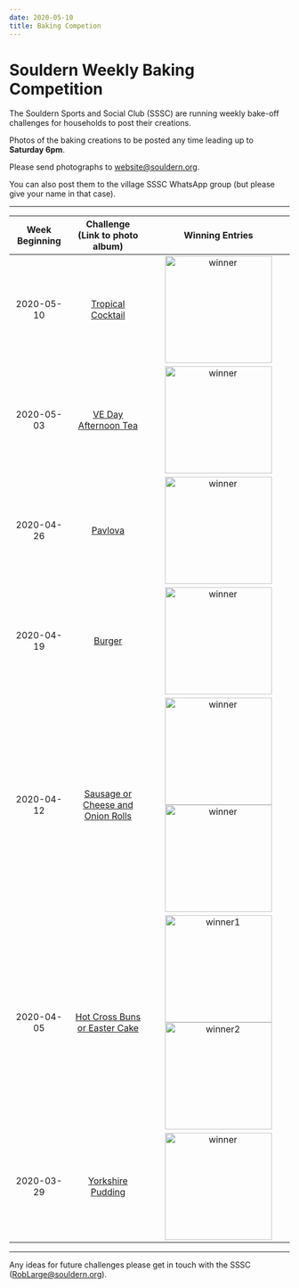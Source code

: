```yaml
---
date: 2020-05-10
title: Baking Competion
---
```

<style>
table img {width:12em; vertical-align:middle}
</style>

# Souldern  Weekly Baking Competition

The Souldern Sports and Social Club (SSSC) are running weekly bake-off challenges for households to post their creations.

Photos of the baking creations to be posted any time leading up to **Saturday 6pm**.

Please send photographs to
  [website@souldern.org](mailto:website@souldern.org).

You can also post them to the village SSSC WhatsApp group (but please give your name in that case).

---


| Week Beginning | Challenge<br>(Link to photo album) | Winning Entries |
| :---: | :---: | :---: |
| 2020-05-10 | [Tropical Cocktail](https://photos.app.goo.gl/Qidp1cx3eWbJb3kK7) | ![winner](https://lh3.googleusercontent.com/pw/ACtC-3eIvS_6VYk8gzX7ZUsXVQOCI1gxYlckRyS86PVd7MgIbWYUrdUwfm7fsaBMGW2bX2wtw9XPBUcZQm51lVYabk-ih7AqkiH3weMKkNcpl3Dc8jwnzHb_jtApxWYd1yuinIHvtO1M82kf7zYkpMA9ejHZ=w855-h1139-no) |
| 2020-05-03 | [VE Day Afternoon Tea](https://photos.app.goo.gl/BPiGpq6xrnQMgVPA8) | ![winner](https://lh3.googleusercontent.com/7M1wWyC6NCjl01-yZJBEzPw7jk2lt5MlhWS3g6ay-JLch5WTKAZB3l4s3o3OJupcGn4k3MjRIxes9NXOrmYWWgEiIp-lCGDfk_t0pssZGiekVWaDwRuuUIgyb5U4gEZcXM1ASOHUuFum5iRtmP1ISxS84dRHpMiIn6ScMqyuL_IwtC63LQnhgETYD5yIE6Ec_q76eSnv8izJWQHG_JiZi3AVtg8L9J5xFGB375o5zQQ4jWrMizLqCEIhyWA5GLWkl1RPZrenS3HuvkKBkhKrZa_k2B2c5fQKESXPbrZf7JgOttkTV5RhbSpFsME4Ayt8lVOB2bh1GeWM-YKf6eaYIMvcvpzQFXb6znJyABPSZo4pGIAkuKFXOPx5cQeN8EQlpESl6fZuhyaKdl_AfmAdZOzQBjDe44WM2MVcmnfm3LKl7cFW-DQRcMpB-Q3JDK2J6O3rwqBjqN7BrvyL_X6qQbdOTM6sWLorMQ-wxBzCSTLaP9jVF4VRo0m0cAyL3tCfff_2rE45uAXT719YCw8QbfDu2qRZyLNbHNrj0LD5R0jiaCt9akKHJlBwBAG6k_rwuBMGevLDcAQBf9c32--O272mN0mo3jBhKwquVUIo3QuTEwqutXQWlUXDc5t136LMr461YG3HflBhi-TewxGs8Y10szRWwRjsb_o5TcBFr_SPxiGwL5bhVZhHcx1fALzcWGKty1YHQQHHDP_ZtwamNQQ_LahyOM1W1pnRPFhS17WddkkLJI0ezA=w1513-h851-no) |
| 2020-04-26 | [Pavlova](https://photos.app.goo.gl/zByXdBLVuvcWjRHXA) | ![winner](https://lh3.googleusercontent.com/c7VYSOXN4aFXphsHfHDdCNUxYhXIdsOZehcjF7h-7uIFa9EP2xOVt03D6xHJ2WRwkqrErxnI2DqGtzNymC3bBM-Urq_JMVhCOR8263gaMN2cx8hOFfwpzEa_egPPxLAnYvWqcWAvd87KKQ5JjkvBnlD3oUR0Z-mJ-wWs7_UZVEcq7-GTdV7gW7j-u5SkB7GIXA3TSYx3V2rWOpE2xQDsVE8Mmrmcr32ezYMu00d2KGRWdLtTT0x0hslbzSvx9Yl0y7AQTURQ1It9_p4fRv6nOvwI3yI7gC0FY3VPePQMMZ9CPko0MoCWbDLncaRQQ0BIfZ_OoCQZWEvb8ec8cYVv3P8vLoL-yTsJRUYWBx65r834081i5YcQoGYGyp9Xv3A9FgWOt15eqt3ipZAp8VsFRUHG45bEcqdbDAQ2TB34eQHPTu0UFZ4s47GETGs89komm3E4Ce8rBJGv5lTQSqLrfoG-5qvGUuA7EwP8DEwyLiXAx6D5y-Uqb1gffxjH2TWt-GzU9TN1RE_UINmD7ybEiAb-lSOzICPHEGxR53a0x2e_D9O7VDNBVQFM7iKc1crg_LaIfTIbT3n_y5ST-7_8lOk5zBGTtzTX7O1COCWCWi3E4i2agacozPM78bqQ8AeSE-ZyDjVZYoDQFYpFL6xCuj8OXwxe2yFqch2v0LyQDv36Ci2fQa-Ffqe7Qc5SQ8XMH7PxuN1Bl8eg_8PuWp6rvs5lxDEaH3l2_CGcV2q4SO-dv-7DZGQ51A=w1159-h869-no) |
|2020-04-19 |[Burger](https://photos.app.goo.gl/De2hwTScK6wCQ7CB7) | ![winner](https://lh3.googleusercontent.com/r49y-wuT8X7yAiZ0esM07PZW8Ei-DOqV2NB93HkaU6-wh0PoxV8n1OlvQ7zPuMRABTsvsRwQySIjdnik-xYkyXpOcZ-5Z2l7qwn8UHtBXgrrOJW39178WF3uGol9qu1js6SfbXZZm1dBBWUb6UbnMQiwV9607uYMNstx4jXc3OR1alKiaMyUVEm-Gfa_eBtl77umwanBiJMDIyZMQdnuElP-nBFA7YGEHzX-zhKiiRqYy_KBwxT9wqTG6VcakzSz1TLhOlvdVHLYPUxd8lncybapo0Is_Jkj-ZJE6nVCc1h11FS5KvBQRN47NB2CSyxM-JSx0Q0xpG3zIPSYd4iDpjr9Wmhb3TJjL3x0zqbcUbocY5tVEqyTc7pc5N3nzOGWuLGZ7CGsYJ8REjYrzpeIKfkscw54XfCvcGlQNWe79KhqRnZcUgo3nEUbt1ySbfyMWJ3TBrAGnq30lCbe41q6qdMyRf1kTBZrRET0Ck87TmsPmCy9IXob6xJ5WsN-ONJeZPlCiBbc3JmRtv3gA7Zk8J-cUkf1jIaqh4OrYBjXxEnnz5mdV0iZVY6wFtAdlC9HUlE1YodyUsw1ZUSJ7lTE_S7rNmNYqdrxEjdE98TcH588GImUW7naQLQXFin-0xpRrp01dB1AQv_yqLCVFb-LpfqueuEyHrRLf4HmNwYcEbdBGlgBRohcOl197vjyjEKu5rGTCrlN16_u6xNxQ9S0eCJu5ULqAQLnLHhuyPpFlkgWafrIK0ZBdQ=w824-h868-no) |
| 2020-04-12 | [Sausage or Cheese and Onion Rolls](https://photos.app.goo.gl/G9W2MXm7adLpDoTd7) |  ![winner](https://lh3.googleusercontent.com/3aOh1wIdUY07RVNza44HWaEIwbUfWdwvepRZJTCGhq0JYZmUm4afsRf2m13zKFuPp-YUIgVvufcIjNI7Wmyn2fh0iB5s2V8HUrswtxUxquQlKQpF3ofSHdFG71-ZTiNBQHvoqXc3bPFIw98RDRHAzb7X2WpXkj4amQZocygRUW7xaK38M66AGtyvXThElC3eO2gLZolKUSpV5rH8UfY_lYF4JXzExPOS9WJToiOAg3Qp0qsHsIKVKTe8SA0hlIAURa-In4kRINQ8YwK0ho-bDHQik-wPYth8NSZR0AgQ6U7wAOFmVyoHYGNdY9t7SujUk9BDFSdQtHr6jCieBKESrJB1eG1oLG0iV399neVcdF92f0LW2tn9tlL7VI0SFhfX6IVCbQ2vBhHkdiVOJ9ZlKLCXSXNAK11r-VtM0TBF89lQZvcvgde4VpVAzf7QxJsNTey3owse-sZvFDNHYWvR6phQPoKU8cQt5aIdy_xGqEU7spi1au3zEq5otkKESCD2fFcvqNBFBZgtEhErX0Nqj-rqps31QbHRP500UbrF5xxm5LNSBYmD24gnNXxpb9il78q_FFVsC1gJsD96mZ9sPrz_epCxrmlc7Q3hbPEEM00fP-wVIUy6aRHezJcLhlEAXuBJWkuxWesL8ON2oxDxs18cLHv7lBEcyGPWBDagBX_WuFC4ChX9_z-1sYy-YQ6HWM521KVnFF8gJKWc0adlrZWEMChQD1Cuwp9aLiDck-nJLcUO8MG0Vw=w647-h862-no)  ![winner](https://lh3.googleusercontent.com/ibAs7HKm-ltfQkUPX2w-csk2tApbMkQStd6wZhQze6QncSEPfSnqxo9vvhabNPsgq7im9UjMm1E7NJwLJrejKyI8U82K9fzJZLE4U6Crfo1VTI861tAbFrM7nk8WUv_FNBVu66Ab5rdTa0L2JiO6a14mF82F9GyTCG5LZj1C116yXUpp-nWwEWLjFnSAp3mSK13V2E-cb9kEsUB80ita2zCb3g9jbCIOk_F3ZkdUFFtjeRDyWFxHZaF0lffWrNUu_6zbhN0gcdBjoKZ3f5s9L_99yaCTzR1Ao1lgdyWajqJfbCSQg9Q9WH_Axm4s-siF1Yv9Runa5R8wx4Au1SRlyqrhIVv1gJWZ1Wd0z3A5t0dgoJ1upNqaKiu5fbLmVdD4lqLpkAchTVH4RRzeLSQbGjsx6OmQk8iZ2y86WLfe4p475w9IqXuGFkSSUhUyF56lCNQqwxO-04cpREOUAHClsGfnmw6Lk6RT53jy3hfNPMH2zQIOWS4NGFH5AgxJALsiDTwoVJ9Gv5gQ4ToVX87FKd2FK-auknUbun_wnq2fVaGCw1feFVrBAMI4GMhbANbDceZwTAXhTITzCpVT7ei90ByqAKQBt7cKvb2vZi9Ym6xmNhrUSGV4Q9D-afwwdj66MTkbKQTOkLoWxazj1FseEx-ZMYp5ga5aAlS9wHB_RuUbtELhf6B7exbHFMLN9N5XYI1AlG89ErdsSCgN7t4bqtbqr5_IKNVhMdAcaY5L2Zxic9N07LQ5pw=w640-h480-no) |
| 2020-04-05 | [Hot Cross Buns or Easter Cake](https://photos.app.goo.gl/4vyjnxGKp9JSx7eJ6) | ![winner1](https://lh3.googleusercontent.com/_yLTVUnBuqbmuea878dq5-WxedzTL72eTwmdyTk5NDLgpO08QqI_QzbdSY-NAgw95eFmYYHv3gkWOJ8VcR02SbK9TjdWs0FK49gELssgMM2mkAXLpfivKzj-YD-xo1JVv4fZlTCjd22oH-8_rhwPbhnMvDVDtlTKZev9bjImJ58u8Y5FOth8fOvwh_uOsCtl1w_-oI1NbuQYwG_CfbU20_p0bPl4b8kCu4n-dihUsrerFDFbT5QSzRsZcIqffTG3TwFaMAlyN2M_vWh6TrYIgey_T6VGbARbfPo4hhYQ_mwvA29_NICnMraHSEHMfxY05ImmGUthUYrOB4gQ44B55OX-SXybvYhWEuwZ5FwqqJos8hB-bY6Wfm4Hr5APk9SH-yi910lHJFeKpHsDYBTeB-BFiGIaYlEEE1mlahqvC79NZ3iiWe9bE1_MXWU878hgQBAzcMgX23ma0Bqr4CANePX3bTYYA5yuWQOsQQlzNr0vLH9eHrPBo5FEOCgMyahaulmjR9PLC-518x06IJ2-5T3F6r2KMYahnwP3eJaHQCHyKhpYzHFuTbxpllUuc4kDpcDNJZEGzLn3bNd3vAEupuWAHIQ8s0HdBufHu24aaU5C3PwMv05_neOtPpkrDR6Dgo-bhXXMmtxBt2WyzyMacyjX0nbLZf8G31zXKZ2ivGYlxLO3KIxUyQ8pCQ0hQ296mVMlh3-Qvmj2C5fZc9diFt1CqmNzG67Q_fNdxzg_kRAD5UAhJKaBjxU=w1089-h1451-no) ![winner2](https://lh3.googleusercontent.com/LsM6WfXkCFmEWUDt00K9n7UsHSKNxYHJ2w5kab94cLLpjPxytaWQWzR6gZ4QpJZ1GzxW84-ZvWbcpM8zH7UQMNnoB1gkJB4hOLpSfInXGNsD0_VJ8WL0WBhtxrrR-G7Herb3B_1HRHFKmUx6bA-IBiNUvAcVS85b24DBSU8sj4NrAMvVgUXG3FKiAwCQmJWaG44Pmho8TtlpoHcbyUtGBdlDQK8fG3E_fHbYG1lxklfndr-npGc85pzpV5ppIxGMObjxTfItHFj1I2kGb6newd5Yqn-nhRAl1YnflcFs3UzUBp_cjPCz81KK2yz3n1z2C3Tt45vCO5z2O8HTWu3sFBWvNaZT-Lg_6YFEvyGbJhoufD46gtlIgxl-j-06PGjSOEyAGPMRVH-QCvS21CvBiplkjc1JwOvdDKj3xo3g3NV_TpJsVii0KY6_3p_dMK_smLXCd9oPFdNg8_lTbCIqfx13dDXi-jpoB5dL8AU_cYrZQgmPlISZ3UdYj318QV6QLcfY-haaBTDJSE_sfMv5LgphZFchpoMtfgQ60RXWmIZRWKmWfi-DW16Wx7E4tmY5Ox3ZshOvz_mAnn-dIfnfwwZ8jwEcU2BOhZhkAklWNgAP4mEQ58z3z5qcy2YkYH8sMZGcquMX5I-M9MIkv8XKZ0t7PqtfVWON8hWpn13CYs8jACPGM99uh4bclE6W8eu5k6HQXNGzssOrTUQjBhVa208W-byvryJlk-bED-z7P-WpjvBaugj-Gg=w659-h876-no) |
| 2020-03-29 | [Yorkshire Pudding](https://photos.google.com/share/AF1QipNe_Mm3jL8bhhaZUijlRq2uhTyHL5Xq91VPJvMTqp5LKfk_b0l5-17qRWfVNQ7Kig?key=U0NBSlRJd0ZPYlJnbEp1aTQxTXk3ZUp4eDZ0dGZn) | ![winner](https://lh3.googleusercontent.com/x1JtZUbfyAJ_NVkrIq4ye7ORebcNgKPbCu4yyzoJvWGkYWFIlu2azVhPQYZdnFiVOBx4FdZfzhUAX8G_IZIDTj0zHcQOjlMbYatJAxL1fd6VTh7GNquufayCYLmNPrWAo7s8WkjMvCOhFdChC2ICDy71fBR7vus7rnqc3D3u3ag3MVyXIDawh4QmVQmL0dj2K5oURXYCO5kf7GWZTv8cc5FB3xY0PuhZPJ9ylKIHBKYqWA-x5rMb_P_ENULk1T_FFMwDLPsjDpMMrkksqXbrOLNETiJd-9D8qRQ2QlKEx_R0x0-37X8D4BWZd6iVFHF9aplFfZcX_7Em1BPmgXyEqe8loZuujFEyP9fqagj_Yxsu78jtzT9Eq3sMfcZcvltf4KncDAFLz5JNU2bwim1xroLuMcu15XvIyKkPSAM6uI7CGmQFcEkRQCulLnsRN1m50skpzWdXwSgZCmZAmseIwteYU8JHl2UXDLVOQvuykNe7GzSgGNZP9aZv1D3oAGsXYokr1SS3F_VOA1NHIqiFIaSdklhwPzz_oG8VQwXuGxl78yLbKdTrfoLkZIm-XOUMKvfaKOXPGEjumD1VrfXr2KfMdu7cgsyr3Okan6-k16jX-YXM3NEIX3xfTWGF4d3nInLRcMJAk4RqfYNCsSdOzZ-C0VTRbAHO89s3fpZDg0xuWpMKekVdDGZeItkKmGrObCZpIJbx5vbkFt9EOSdvNthF-lU5aCDz_OAhO2TggekwAbemvzmf0ME=w564-h752-no) |







---
Any ideas for future challenges please get in touch with the SSSC ([RobLarge@souldern.org](mailto:RobLarge@souldern.org)).


